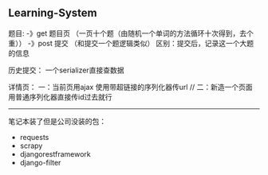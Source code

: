 ## Learning-System



题目:
 -》get  题目页  （一页十个题（由随机一个单词的方法循环十次得到，去个重））
 -》post 提交   （和提交一个题逻辑类似） 
区别：提交后，记录这一个大题的信息

历史提交：
一个serializer直接查数据

详情页：
一：当前页用ajax   使用带超链接的序列化器传url
 // 二：新造一个页面   用普通序列化器直接传id过去就行




---
笔记本装了但是公司没装的包：
- requests
- scrapy
- djangorestframework
- django-filter
